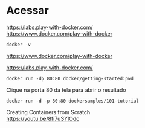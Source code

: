 # Acessar
https://labs.play-with-docker.com/<br>
https://www.docker.com/play-with-docker<br>
```
docker -v
```


https://www.docker.com/play-with-docker<br>

https://labs.play-with-docker.com/<br>
```
docker run -dp 80:80 docker/getting-started:pwd
```
Clique na porta 80 da tela para abrir o resultado<br>
```
docker run -d -p 80:80 dockersamples/101-tutorial
```
Creating Containers from Scratch<br>
https://youtu.be/8fi7uSYlOdc<br>

